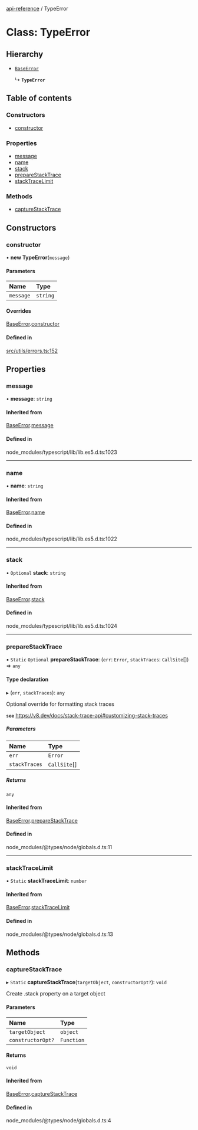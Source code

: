 [api-reference](../README.md) / TypeError

# Class: TypeError

## Hierarchy

- [`BaseError`](BaseError.md)

  ↳ **`TypeError`**

## Table of contents

### Constructors

- [constructor](TypeError.md#constructor)

### Properties

- [message](TypeError.md#message)
- [name](TypeError.md#name)
- [stack](TypeError.md#stack)
- [prepareStackTrace](TypeError.md#preparestacktrace)
- [stackTraceLimit](TypeError.md#stacktracelimit)

### Methods

- [captureStackTrace](TypeError.md#capturestacktrace)

## Constructors

### constructor

• **new TypeError**(`message`)

#### Parameters

| Name | Type |
| :------ | :------ |
| `message` | `string` |

#### Overrides

[BaseError](BaseError.md).[constructor](BaseError.md#constructor)

#### Defined in

[src/utils/errors.ts:152](https://github.com/unicorndomaingr/aepp-sdk-js-ts/blob/e06cc9f0/src/utils/errors.ts#L152)

## Properties

### message

• **message**: `string`

#### Inherited from

[BaseError](BaseError.md).[message](BaseError.md#message)

#### Defined in

node_modules/typescript/lib/lib.es5.d.ts:1023

___

### name

• **name**: `string`

#### Inherited from

[BaseError](BaseError.md).[name](BaseError.md#name)

#### Defined in

node_modules/typescript/lib/lib.es5.d.ts:1022

___

### stack

• `Optional` **stack**: `string`

#### Inherited from

[BaseError](BaseError.md).[stack](BaseError.md#stack)

#### Defined in

node_modules/typescript/lib/lib.es5.d.ts:1024

___

### prepareStackTrace

▪ `Static` `Optional` **prepareStackTrace**: (`err`: `Error`, `stackTraces`: `CallSite`[]) => `any`

#### Type declaration

▸ (`err`, `stackTraces`): `any`

Optional override for formatting stack traces

**`see`** https://v8.dev/docs/stack-trace-api#customizing-stack-traces

##### Parameters

| Name | Type |
| :------ | :------ |
| `err` | `Error` |
| `stackTraces` | `CallSite`[] |

##### Returns

`any`

#### Inherited from

[BaseError](BaseError.md).[prepareStackTrace](BaseError.md#preparestacktrace)

#### Defined in

node_modules/@types/node/globals.d.ts:11

___

### stackTraceLimit

▪ `Static` **stackTraceLimit**: `number`

#### Inherited from

[BaseError](BaseError.md).[stackTraceLimit](BaseError.md#stacktracelimit)

#### Defined in

node_modules/@types/node/globals.d.ts:13

## Methods

### captureStackTrace

▸ `Static` **captureStackTrace**(`targetObject`, `constructorOpt?`): `void`

Create .stack property on a target object

#### Parameters

| Name | Type |
| :------ | :------ |
| `targetObject` | `object` |
| `constructorOpt?` | `Function` |

#### Returns

`void`

#### Inherited from

[BaseError](BaseError.md).[captureStackTrace](BaseError.md#capturestacktrace)

#### Defined in

node_modules/@types/node/globals.d.ts:4
